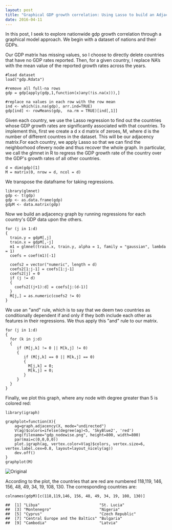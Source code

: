 ```yaml
---
layout: post
title: "Graphical GDP growth correlation: Using Lasso to build an Adjacency Graph "
date: 2016-04-11
---
```


In this post, I seek to explore nationwide gdp growth correlation
through a graphical model approach. We begin with a dataset of nations
and their GDPs.


Our GDP matrix has missing values, so I choose to directly delete
countries that have no GDP rates reported. Then, for a given country, I
replace NA’s with the mean value of the reported growth rates across the
years.


    #load dataset
    load("gdp.Rdata")

    #remove all full-na rows
    gdp = gdp[apply(gdp,1,function(x)any(!is.na(x))),]

    #replace na values in each row with the row mean
    ind <- which(is.na(gdp), arr.ind=TRUE)
    gdp[ind] <- rowMeans(gdp,  na.rm = TRUE)[ind[,1]]


Given each country, we use the Lasso regression to find out the countries
whose GDP growth rates are significantly associated with that countries. To implement this, first we create a d x d matrix of zeroes, M, where d is the number of different countres in the dataset. This will be our adjacency matrix.For each country, we apply Lasso so that we can find the neighborhood ofevery node and thus recover the whole graph. In particular, we call the glmnet in R to regress the GDP growth rate of the country over the GDP's growth rates of all other countries.


    d = dim(gdp)[1]
    M = matrix(0, nrow = d, ncol = d)


We transpose the dataframe for taking regressions.


    library(glmnet)
    gdp <- t(gdp)
    gdp <- as.data.frame(gdp)
    gdpM <- data.matrix(gdp)


Now we build an adjacency graph by running regressions for each country's GDP data upon the others.


    for (j in 1:d)
    {
      train.y = gdpM[,j]
      train.x = gdpM[,-j]
      m1 = glmnet(train.x, train.y, alpha = 1, family = "gaussian", lambda = 1)
      coefs = coef(m1)[-1]
      
      coefs2 = vector("numeric", length = d)
      coefs2[1:j-1] = coefs[1:j-1]
      coefs2[j] = 0
      if (j != d)
      {
        coefs2[(j+1):d] = coefs[j:(d-1)]
      }
      M[j,] = as.numeric(coefs2 != 0)
    }


We use an "and" rule, which is to say that we deem two countries as conditionally dependent if and only if they both include each other as features in their regressions. We thus apply this "and" rule to our matrix.


    for (j in 1:d)
    {
      for (k in j:d)
      {
         if (M[j,k] != 0 || M[k,j] != 0)
         {
            if (M[j,k] == 0 || M[k,j] == 0)
            {
              M[j,k] = 0;
              M[k,j] = 0;
            }
         }
      }
    }


Finally, we plot this graph, where any node with degree greater than 5 is colored red:


    library(igraph)

    graphplot=function(X){
        ag=graph.adjacency(X, mode="undirected")
        V(ag)$colors=ifelse(degree(ag)<5, 'SkyBlue2', 'red')
        png(filename="gdp_nodewise.png", height=800, width=800)
        par(mai=c(0,0,0,0))
        plot.igraph(ag, vertex.color=V(ag)$colors, vertex.size=6, vertex.label.cex=0.8, layout=layout_nicely(ag))
        dev.off()
    }
    graphplot(M)


![Original](http://advaitchauhan.github.io/img/graphical_gdp/gdp_nodewise.png)


According to the plot, the countries that are red are numbered 118,119, 146, 156, 48, 49, 34, 19, 108, 130. The corresponding countries are:

    colnames(gdpM)[c(118,119,146, 156, 48, 49, 34, 19, 108, 130)]

    ##  [1] "Libya"                          "St. Lucia"                     
    ##  [3] "Montenegro"                     "Nigeria"                       
    ##  [5] "Cyprus"                         "Czech Republic"                
    ##  [7] "Central Europe and the Baltics" "Bulgaria"                      
    ##  [9] "Cambodia"                       "Latvia"
